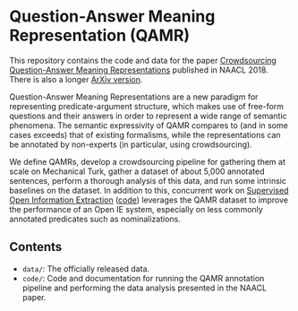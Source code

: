 # Question-Answer Meaning Representation (QAMR)

This repository contains the code and data for the paper
[Crowdsourcing Question-Answer Meaning Representations](http://aclweb.org/anthology/N18-2089)
published in NAACL 2018.
There is also a longer [ArXiv version](https://arxiv.org/abs/1711.05885).

Question-Answer Meaning Representations are a new paradigm for representing predicate-argument
structure, which makes use of free-form questions and their answers in order to represent a wide
range of semantic phenomena. The semantic expressivity of QAMR compares to (and in some cases
exceeds) that of existing formalisms, while the representations can be annotated by non-experts
(in particular, using crowdsourcing).

We define QAMRs, develop a crowdsourcing pipeline for gathering them at scale on Mechanical Turk,
gather a dataset of about 5,000 annotated sentences, perform a thorough analysis of this data, and
run some intrinsic baselines on the dataset. In addition to this, concurrent work on
[Supervised Open Information Extraction](http://aclweb.org/anthology/N18-1081)
([code](https://github.com/gabrielStanovsky/supervised-oie))
leverages the QAMR dataset to improve the performance of an Open IE system, especially on less
commonly annotated predicates such as nominalizations.

## Contents

 * `data/`: The officially released data.
 * `code/`: Code and documentation for running the QAMR annotation pipeline and performing the data
 analysis presented in the NAACL paper.
